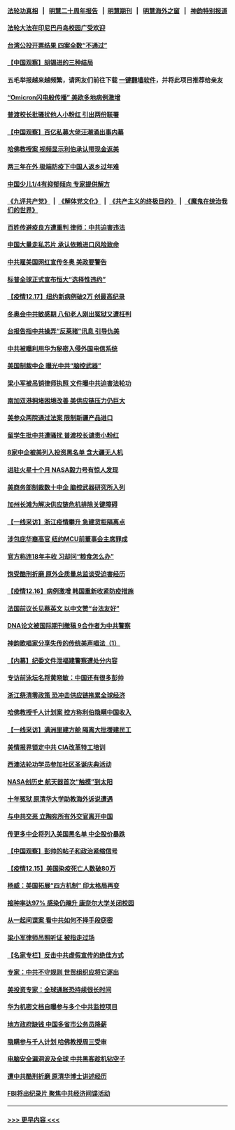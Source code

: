 #### [法轮功真相](https://github.com/gfw-breaker/truth/blob/master/README.md?t=0) &nbsp;&nbsp;|&nbsp;&nbsp; [明慧二十周年报告](https://github.com/gfw-breaker/mh-reports/blob/master/README.md?t=0) &nbsp;&nbsp;|&nbsp;&nbsp;[明慧期刊](https://github.com/gfw-breaker/mh-qikan) &nbsp;&nbsp;|&nbsp;&nbsp; [明慧海外之窗](https://github.com/gfw-breaker/mh-news/blob/master/README.md?t=0) &nbsp;&nbsp;|&nbsp;&nbsp; [神韵特别报道](https://github.com/gfw-breaker/mh-news/blob/master/shenyun.md?t=0)
#### [法轮大法在印尼巴丹岛校园广受欢迎](../pages/nf4514/n13445740.md?t=12191450) 
#### [台湾公投开票结果 四案全数“不通过”](../pages/nf4514/n13445539.md?t=12191450) 
#### [【中国观察】胡锡进的三种结局](../pages/nf4514/n13445040.md?t=12191450) 
#### 五毛举报越来越频繁，请网友们前往下载 [一键翻墙软件](https://github.com/gfw-breaker/ssr-accounts)，并将此项目推荐给亲友
#### [“Omicron闪电般传播” 美欧多地病例激增](../pages/nf4514/n13445410.md?t=12191450) 
#### [普渡校长批骚扰他人小粉红 引出两份联署](../pages/nf4514/n13444812.md?t=12191450) 
#### [【中国观察】百亿私募大佬汪潮涌出事内幕](../pages/nf4514/n13444561.md?t=12191450) 
#### [哈佛教授案 视频显示利伯承认带现金返美](../pages/nf4514/n13444553.md?t=12191450) 
#### [两三年在外 极端防疫下中国人返乡过年难](../pages/nf4514/n13441940.md?t=12191450) 
#### [中国少儿1/4有抑郁倾向 专家提供解方](../pages/nf4514/n13444593.md?t=12191450) 
#### [《九评共产党》](https://github.com/begood0513/9ping.md/blob/master/README.md) &nbsp;|&nbsp; [《解体党文化》](../../../../jtdwh.md/blob/master/README.md)  &nbsp;|&nbsp; [《共产主义的终极目的》](../../../../gczydzjmd.md/blob/master/README.md) &nbsp;|&nbsp; [《魔鬼在统治我们的世界》](../../../../mgztzwmdsj.md/blob/master/README.md) 
#### [百姓传避疫良方遭重判 律师：中共迫害违法](../pages/nf4514/n13443532.md?t=12191450) 
#### [中国大量走私芯片 承认依赖进口风险致命](../pages/nf4514/n13444531.md?t=12191450) 
#### [中共雇美国网红宣传冬奥 美政要警告](../pages/nf4514/n13443965.md?t=12191450) 
#### [标普全球正式宣布恒大“选择性违约”](../pages/nf4514/n13443675.md?t=12191450) 
#### [【疫情12.17】纽约新病例破2万 创最高纪录](../pages/nf4514/n13443310.md?t=12191450) 
#### [冬奥会中共敏感期 八旬老人刚出冤狱又遭枉判](../pages/nf4514/n13441478.md?t=12191450) 
#### [台报告指中共操弄“反莱猪”讯息 引导仇美](../pages/nf4514/n13442394.md?t=12191450) 
#### [中共被曝利用华为秘密入侵外国电信系统](../pages/nf4514/n13442819.md?t=12191450) 
#### [美国制裁中企 曝光中共“脑控武器”](../pages/nf4514/n13442627.md?t=12191450) 
#### [梁小军被吊销律师执照 文件曝中共迫害法轮功](../pages/nf4514/n13442432.md?t=12191450) 
#### [南加双港拥堵困境改善 美供应链压力仍巨大](../pages/nf4514/n13442436.md?t=12191450) 
#### [美参众两院通过法案 限制新疆产品进口](../pages/nf4514/n13442164.md?t=12191450) 
#### [留学生批中共遭骚扰 普渡校长谴责小粉红](../pages/nf4514/n13442278.md?t=12191450) 
#### [8家中企被美列入投资黑名单 含大疆无人机](../pages/nf4514/n13442272.md?t=12191450) 
#### [进驻火星十个月 NASA毅力号有惊人发现](../pages/nf4514/n13441737.md?t=12191450) 
#### [美商务部制裁数十中企 脑控武器研究所入列](../pages/nf4514/n13441874.md?t=12191450) 
#### [加州长滩为解决供应链危机排除关键障碍](../pages/nf4514/n13441735.md?t=12191450) 
#### [【一线采访】浙江疫情攀升 急建货柜隔离点](../pages/nf4514/n13441429.md?t=12191450) 
#### [涉包庇华裔高官 纽约MCU前董事会主席罪成](../pages/nf4514/n13440587.md?t=12191450) 
#### [官方称连18年丰收 习却问“粮食怎么办”](../pages/nf4514/n13441625.md?t=12191450) 
#### [饱受酷刑折磨 原外企质量总监谈受迫害经历](../pages/nf4514/n13438937.md?t=12191450) 
#### [【疫情12.16】病例激增 韩国重新收紧防疫措施](../pages/nf4514/n13441168.md?t=12191450) 
#### [法国前议长见蔡英文 以中文赞“台法友好”](../pages/nf4514/n13440862.md?t=12191450) 
#### [DNA论文被国际期刊撤稿 9合作者为中共警察](../pages/nf4514/n13440430.md?t=12191450) 
#### [神韵歌唱家分享失传的传统美声唱法（1）](../pages/nf4514/n13439811.md?t=12191450) 
#### [【内幕】纪委文件泄福建警察遭处分内容](../pages/nf4514/n13440325.md?t=12191450) 
#### [专访前泳坛名将黄晓敏：中国还有很多彭帅](../pages/nf4514/n13440152.md?t=12191450) 
#### [浙江祭清零政策 恐冲击供应链拖累全球经济](../pages/nf4514/n13440020.md?t=12191450) 
#### [哈佛教授千人计划案 控方称利伯隐瞒中国收入](../pages/nf4514/n13439959.md?t=12191450) 
#### [【一线采访】满洲里建方舱 隔离大批援建民工](../pages/nf4514/n13439499.md?t=12191450) 
#### [美情报界锁定中共 CIA改革特工培训](../pages/nf4514/n13439659.md?t=12191450) 
#### [西澳法轮功学员参加社区圣诞庆典活动](../pages/nf4514/n13439323.md?t=12191450) 
#### [NASA创历史 航天器首次“触摸”到太阳](../pages/nf4514/n13439237.md?t=12191450) 
#### [十年冤狱 原清华大学助教海外诉说遭遇](../pages/nf4514/n13436648.md?t=12191450) 
#### [与中共交恶 立陶宛所有外交官离开中国](../pages/nf4514/n13439043.md?t=12191450) 
#### [传更多中企将列入美国黑名单 中企股价暴跌](../pages/nf4514/n13438939.md?t=12191450) 
#### [【中国观察】彭帅的帖子和政治紧缩信号](../pages/nf4514/n13438720.md?t=12191450) 
#### [【疫情12.15】美国染疫死亡人数破80万](../pages/nf4514/n13438747.md?t=12191450) 
#### [杨威：美国拓展“四方机制”  印太格局再变](../pages/nf4514/n13437988.md?t=12191450) 
#### [接种率达97% 感染仍飚升 康奈尔大学关闭校园](../pages/nf4514/n13437672.md?t=12191450) 
#### [从一起间谍案 看中共如何不择手段窃密](../pages/nf4514/n13437611.md?t=12191450) 
#### [梁小军律师吊照听证 被指走过场](../pages/nf4514/n13437662.md?t=12191450) 
#### [【名家专栏】反击中共虚假宣传的绝佳方式](../pages/nf4514/n13436697.md?t=12191450) 
#### [专家：中共不守规则 世贸组织应将它逐出](../pages/nf4514/n13436996.md?t=12191450) 
#### [美投资专家：全球通胀恐持续很长时间](../pages/nf4514/n13437621.md?t=12191450) 
#### [华为机密文档自曝参与多个中共监控项目](../pages/nf4514/n13437261.md?t=12191450) 
#### [地方政府缺钱 中国多省市公务员降薪](../pages/nf4514/n13437467.md?t=12191450) 
#### [隐瞒参与千人计划 哈佛教授周三受审](../pages/nf4514/n13437115.md?t=12191450) 
#### [电脑安全漏洞波及全球 中共黑客趁机钻空子](../pages/nf4514/n13436792.md?t=12191450) 
#### [遭中共酷刑折磨 原清华博士讲述经历](../pages/nf4514/n13434903.md?t=12191450) 
#### [FBI将出纪录片 聚焦中共经济间谍活动](../pages/nf4514/n13437182.md?t=12191450) 

----
#### [ >>> 更早内容 <<< ](../indexes/nf4514-earlier.md)
